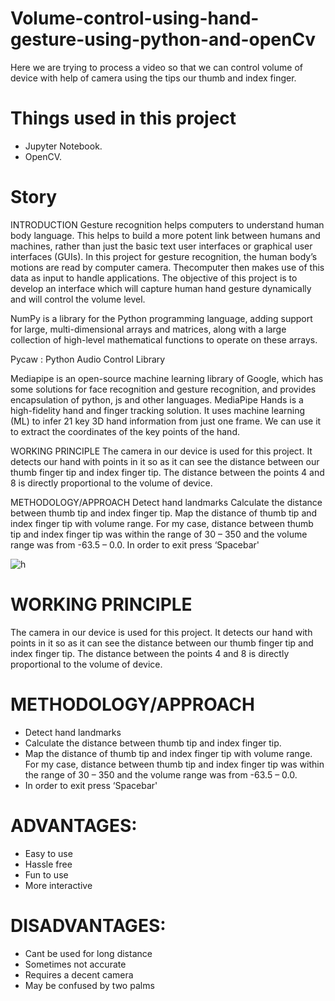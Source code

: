 # Volume-control-using-hand-gesture-using-python-and-openCv
Here we are trying to process a video so that we can control volume of device with help of camera using the tips our thumb and index finger.



# Things used in this project

 * Jupyter Notebook.
 * OpenCV.

# Story
INTRODUCTION
Gesture recognition helps computers to understand human body language. This helps to build a more potent link between humans and machines, rather than just the basic text user interfaces or graphical user interfaces (GUIs). In this project for gesture recognition, the human body’s motions are read by computer camera. Thecomputer then makes use of this data as input to handle applications. The objective of this project is to develop an interface which will capture human hand gesture dynamically and will control the volume level.

NumPy is a library for the Python programming language, adding support for large, multi-dimensional arrays and matrices, along with a large collection of high-level mathematical functions to operate on these arrays.

Pycaw : Python Audio Control Library

Mediapipe is an open-source machine learning library of Google, which has some solutions for face recognition and gesture recognition, and provides encapsulation of python, js and other languages. MediaPipe Hands is a high-fidelity hand and finger tracking solution. It uses machine learning (ML) to infer 21 key 3D hand information from just one frame. We can use it to extract the coordinates of the key points of the hand.

WORKING PRINCIPLE
The camera in our device is used for this project. It detects our hand with points in it so as it can see the distance between our thumb finger tip and index finger tip. The distance between the points 4 and 8 is directly proportional to the volume of device.

METHODOLOGY/APPROACH
Detect hand landmarks
Calculate the distance between thumb tip and index finger tip.
Map the distance of thumb tip and index finger tip with volume range. For my case, distance between thumb tip and index finger tip was within the range of 30 – 350 and the volume range was from -63.5 – 0.0.
In order to exit press ‘Spacebar'

![h](https://github.com/mohamedezzeldeenhassanmohamed/Human_Computer_Interaction_Task/assets/94178842/05e9ddfc-88a9-4858-8b73-499b155f33bc)

# WORKING PRINCIPLE
The camera in our device is used for this project. It detects our hand with points in it so as it can see the distance between our thumb finger tip and index finger tip. The distance between the points 4 and 8 is directly proportional to the volume of device.

# METHODOLOGY/APPROACH
 * Detect hand landmarks
 * Calculate the distance between thumb tip and index finger tip.
 * Map the distance of thumb tip and index finger tip with volume range. For my case, distance between thumb tip and index finger tip was within the range of 30 – 350 and the volume range was from -63.5 – 0.0.
 * In order to exit press ‘Spacebar'
# ADVANTAGES:
 * Easy to use
 * Hassle free
 * Fun to use
 * More interactive
# DISADVANTAGES:
 * Cant be used for long distance
 * Sometimes not accurate
 * Requires a decent camera
 * May be confused by two palms
